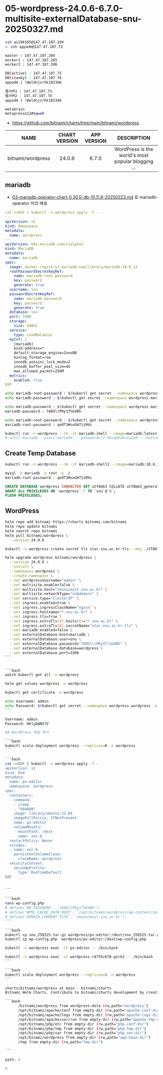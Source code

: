 # 05-wordpress-24.0.6-6.7.0-multisite-externalDatabase-snu-20250327.md

```bash
ssh ai196165@147.47.107.204
ㄴ ssh appadm@147.47.107.73

master : 147.47.107.204
worker1 : 147.47.107.205
worker2 : 147.47.107.206

DB(active) : 147.47.107.75
DB(stanby) : 147.47.107.76
appadm | !@wldnjsrhk1023dm

웹서버1 : 147.47.107.73
웹서버2 : 147.47.107.74
appadm | !@wldnjsrhk1023dm

metabrain
metapresso12#$qweR

```

- https://github.com/bitnami/charts/tree/main/bitnami/wordpress

|       NAME        | CHART VERSION | APP VERSION |                    DESCRIPTION                     |
| :---------------: | :-----------: | :---------: | :------------------------------------------------: |
| bitnami/wordpress |    24.0.6     |    6.7.0    | WordPress is the world's most popular blogging ... |

## mariadb

- [03-mariadb-operator-chart-0.30.0-db-10.11.8-20250323.md](../../../Tools/MariaDB/Kubernetes/03-mariadb-operator-chart-0.30.0-db-10.11.8-20250323.md) 로 mariadb-operator 미리 배포

```yaml
cat <<EOF | kubectl -n wordpress apply -f -
---
apiVersion: v1
kind: Namespace
metadata:
  name: wordpress
---
apiVersion: k8s.mariadb.com/v1alpha1
kind: MariaDB
metadata:
  name: mariadb
spec:
  image: docker-registry1.mariadb.com/library/mariadb:10.6.13
  rootPasswordSecretKeyRef:
    name: mariadb-root-password
    key: password
    generate: true
  username: snu
  passwordSecretKeyRef:
    name: mariadb-password
    key: password
    generate: true
  database: snu
  port: 3306
  storage:
    size: 500Gi
  service:
    type: LoadBalancer
  myCnf: |
    [mariadb]
    bind-address=*
    default_storage_engine=InnoDB
    binlog_format=row
    innodb_autoinc_lock_mode=2
    innodb_buffer_pool_size=4G
    max_allowed_packet=256M
  metrics:
    enabled: true
EOF
```

```bash
echo mariadb-root-password : $(kubectl get secret --namespace wordpress mariadb-root-password -o jsonpath="{.data.password}" | base64 -d)
echo mariadb-password : $(kubectl get secret --namespace wordpress mariadb-password -o jsonpath="{.data.password}" | base64 -d)

echo mariadb-password : $(kubectl get secret --namespace wordpress mariadb-password -o jsonpath="{.data.password}" | base64 -d)
mariadb-password : 7A0Xl)PKy1T%G4Bh

echo mariadb-root-password : $(kubectl get secret --namespace wordpress mariadb-root-password -o jsonpath="{.data.password}" | base64 -d)
mariadb-root-password : qe0T3#oxGH7}iM4z

kubectl run -n wordpress --rm -it mariadb-shell --image=mariadb:latest -- /bin/bash
# until mariadb --user='mariadb' --password='2-94+qVkwbvsiCe0' --host=mariadb.wordpress.svc.cluster.local --ssl=false --execute='SELECT 1'; do echo waiting for mariadb; sleep 5; done;
```

## Create Temp Database

```bash
kubectl run -n wordpress --rm -it mariadb-shell2 --image=mariadb:10.6.13 -- /bin/bash

mysql -h mariadb -u root -p -A
mariadb-root-password : qe0T3#oxGH7}iM4z
```

```sql
CREATE DATABASE wordpress CHARACTER SET utf8mb3 COLLATE utf8mb3_general_ci;
GRANT ALL PRIVILEGES ON `wordpress`.* TO `snu`@`%`;
FLUSH PRIVILEGES;
```

## WordPress

```bash
helm repo add bitnami https://charts.bitnami.com/bitnami
helm repo update bitnami
helm search repo bitnami
helm pull bitnami/wordpress \
  --version 24.0.6
```

````bash
kubectl -n wordpress create secret tls star.snu.ac.kr-tls --key ./STAR.snu.ac.kr.key --cert ./STAR.snu.ac.kr.crt

helm upgrade wordpress bitnami/wordpress \
  --version 24.0.6 \
  --install \
  --namespace wordpress \
  --create-namespace \
  --set wordpressUsername="admin" \
  --set multisite.enable=false \
  --set multisite.host="vmsnucmsit.snu.ac.kr" \
  --set multisite.networkType="subdomain" \
  --set service.type="ClusterIP" \
  --set ingress.enabled=true \
  --set ingress.ingressClassName="nginx" \
  --set ingress.hostname="*.snu.ac.kr" \
  --set ingress.tls=true \
  --set ingress.extraTls[0].hosts[0]="*.snu.ac.kr" \
  --set ingress.extraTls[0].secretName="star.snu.ac.kr-tls" \
  --set mariadb.enabled=false \
  --set externalDatabase.host=mariadb \
  --set externalDatabase.user=snu \
  --set externalDatabase.password="7A0Xl\)PKy1T\%G4Bh" \
  --set externalDatabase.database=wordpress \
  --set externalDatabase.port=3306
```


```bash
watch kubectl get all -n wordpress

helm get values wordpress -n wordpress

kubectl get certificate -n wordpress

echo Username: admin
echo Password: $(kubectl get secret --namespace wordpress wordpress -o jsonpath="{.data.wordpress-password}" | base64 -d)
```

Username: admin
Password: HklyDAN57V

## WordPress 파일 복사

```bash
kubectl scale deployment wordpress --replicas=0 -n wordpress
```

```bash
cat <<EOF | kubectl -n wordpress apply -f -
apiVersion: v1
kind: Pod
metadata:
  name: pv-editor
  namespace: wordpress
spec:
  containers:
  - command:
    - sleep
    - "604800"
    image: library/ubuntu:22.04
    imagePullPolicy: IfNotPresent
    name: pv-editor
    volumeMounts:
    - mountPath: /dest
      name: vol-0
  restartPolicy: Never
  volumes:
  - name: vol-0
    persistentVolumeClaim:
      claimName: wordpress
  securityContext:
    seccompProfile:
      type: RuntimeDefault
EOF


```

```bash
nano wp-config.php
# define('DB_PASSWORD', '7A0Xl)PKy1T%G4Bh');
# define('WPML_CACHE_PATH_ROOT', '/opt/bitnami/wordpress/wp-content/uploads/' );
# define('DOMAIN_CURRENT_SITE', 'vmsnucmsit.snu.ac.kr');
```

```bash
kubectl cp snu_250325.tar.gz wordpress/pv-editor:/dest/snu_250325.tar.gz
kubectl cp wp-config.php  wordpress/pv-editor:/dest/wp-config.php

kubectl -n wordpress exec -it pv-editor -- /bin/bash

kubectl -n wordpress exec -it wordpress-c9755c676-gzrk2 -- /bin/bash
```

```bash
kubectl scale deployment wordpress --replicas=1 -n wordpress
```

charts/bitnami/wordpress at main · bitnami/charts
Bitnami Helm Charts. Contribute to bitnami/charts development by creating an account on GitHub.

```bash
      /bitnami/wordpress from wordpress-data (rw,path="wordpress")
      /opt/bitnami/apache/conf from empty-dir (rw,path="apache-conf-dir")
      /opt/bitnami/apache/logs from empty-dir (rw,path="apache-logs-dir")
      /opt/bitnami/apache/var/run from empty-dir (rw,path="apache-tmp-dir")
      /opt/bitnami/php/etc from empty-dir (rw,path="php-conf-dir")
      /opt/bitnami/php/tmp from empty-dir (rw,path="php-tmp-dir")
      /opt/bitnami/php/var from empty-dir (rw,path="php-var-dir")
      /opt/binami/wordpress from empty-dir (rw,path="app-base-dir")
      /tmp from empty-dir (rw,path="tmp-dir")

```

path: /

#
````
